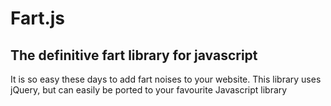 # Fart.js

## The definitive fart library for javascript

It is so easy these days to add fart noises to your website.
This library uses jQuery, but can easily be ported to your favourite Javascript library
